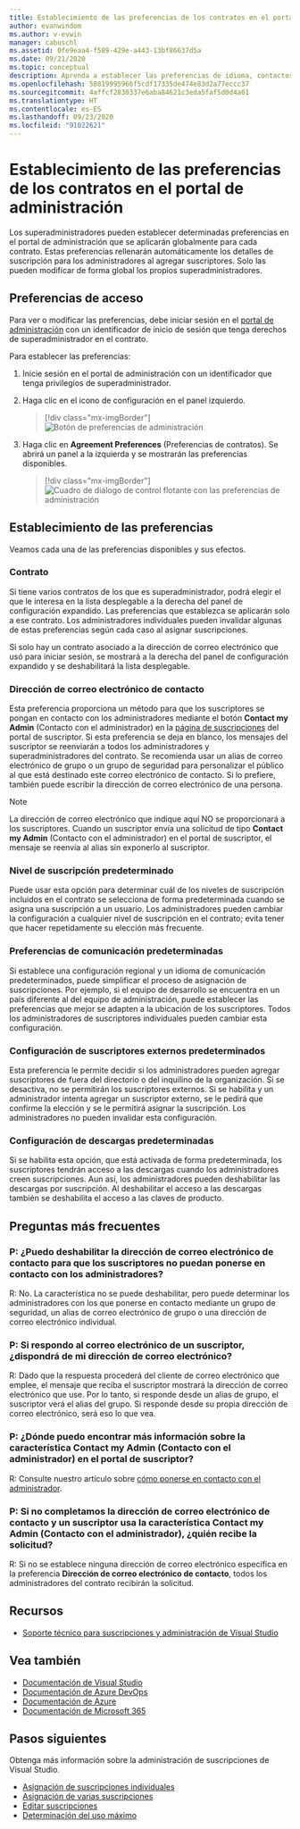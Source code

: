 ```yaml
---
title: Establecimiento de las preferencias de los contratos en el portal de administración
author: evanwindom
ms.author: v-evwin
manager: cabuschl
ms.assetid: 0fe9eaa4-f589-429e-a443-13bf86637d5a
ms.date: 09/21/2020
ms.topic: conceptual
description: Aprenda a establecer las preferencias de idioma, contactos, nivel de suscripción y demás en el portal de administración.
ms.openlocfilehash: 58819995966f5cdf17335de474e83d2a77eccc37
ms.sourcegitcommit: 4affcf2830337e6aba84621c3eda5faf5d0d4a01
ms.translationtype: HT
ms.contentlocale: es-ES
ms.lasthandoff: 09/23/2020
ms.locfileid: "91022621"
---
```

# <a name="set-preferences-for-your-agreements-in-the-administration-portal"></a>Establecimiento de las preferencias de los contratos en el portal de administración
Los superadministradores pueden establecer determinadas preferencias en el portal de administración que se aplicarán globalmente para cada contrato.  Estas preferencias rellenarán automáticamente los detalles de suscripción para los administradores al agregar suscriptores. Solo las pueden modificar de forma global los propios superadministradores.  

## <a name="access-preferences"></a>Preferencias de acceso
Para ver o modificar las preferencias, debe iniciar sesión en el [portal de administración](https://manage.visualstudio.com) con un identificador de inicio de sesión que tenga derechos de superadministrador en el contrato.  

Para establecer las preferencias:
1. Inicie sesión en el portal de administración con un identificador que tenga privilegios de superadministrador.
2. Haga clic en el icono de configuración en el panel izquierdo.
   > [!div class="mx-imgBorder"]
   > ![Botón de preferencias de administración](_img/admin-prefs/admin-prefs-button.png "Haga clic en Administrar administradores y en Agreement Preferences (Preferencias del contrato) para mostrar las preferencias.")

3. Haga clic en **Agreement Preferences** (Preferencias de contratos).
Se abrirá un panel a la izquierda y se mostrarán las preferencias disponibles. 

   > [!div class="mx-imgBorder"]
   > ![Cuadro de diálogo de control flotante con las preferencias de administración](_img/admin-prefs/admin-prefs-flyout.png "Establezca sus preferencias y haga clic en Guardar.")

## <a name="set-your-preferences"></a>Establecimiento de las preferencias
Veamos cada una de las preferencias disponibles y sus efectos. 

### <a name="agreement"></a>Contrato
Si tiene varios contratos de los que es superadministrador, podrá elegir el que le interesa en la lista desplegable a la derecha del panel de configuración expandido.  Las preferencias que establezca se aplicarán solo a ese contrato.  Los administradores individuales pueden invalidar algunas de estas preferencias según cada caso al asignar suscripciones. 

Si solo hay un contrato asociado a la dirección de correo electrónico que usó para iniciar sesión, se mostrará a la derecha del panel de configuración expandido y se deshabilitará la lista desplegable. 

### <a name="contact-email-address"></a>Dirección de correo electrónico de contacto
Esta preferencia proporciona un método para que los suscriptores se pongan en contacto con los administradores mediante el botón **Contact my Admin** (Contacto con el administrador) en la [página de suscripciones](https://my.visualstudio.com/subscriptions) del portal de suscriptor.  Si esta preferencia se deja en blanco, los mensajes del suscriptor se reenviarán a todos los administradores y superadministradores del contrato.  Se recomienda usar un alias de correo electrónico de grupo o un grupo de seguridad para personalizar el público al que está destinado este correo electrónico de contacto. Si lo prefiere, también puede escribir la dirección de correo electrónico de una persona.

> [!NOTE]
> La dirección de correo electrónico que indique aquí NO se proporcionará a los suscriptores.  Cuando un suscriptor envía una solicitud de tipo **Contact my Admin** (Contacto con el administrador) en el portal de suscriptor, el mensaje se reenvía al alias sin exponerlo al suscriptor. 

### <a name="default-subscription-level"></a>Nivel de suscripción predeterminado
Puede usar esta opción para determinar cuál de los niveles de suscripción incluidos en el contrato se selecciona de forma predeterminada cuando se asigna una suscripción a un usuario.  Los administradores pueden cambiar la configuración a cualquier nivel de suscripción en el contrato; evita tener que hacer repetidamente su elección más frecuente. 

### <a name="default-communication-preferences"></a>Preferencias de comunicación predeterminadas
Si establece una configuración regional y un idioma de comunicación predeterminados, puede simplificar el proceso de asignación de suscripciones.  Por ejemplo, si el equipo de desarrollo se encuentra en un país diferente al del equipo de administración, puede establecer las preferencias que mejor se adapten a la ubicación de los suscriptores. Todos los administradores de suscriptores individuales pueden cambiar esta configuración. 

### <a name="default-external-subscribers-setting"></a>Configuración de suscriptores externos predeterminados
Esta preferencia le permite decidir si los administradores pueden agregar suscriptores de fuera del directorio o del inquilino de la organización.  Si se desactiva, no se permitirán los suscriptores externos.  Si se habilita y un administrador intenta agregar un suscriptor externo, se le pedirá que confirme la elección y se le permitirá asignar la suscripción. Los administradores no pueden invalidar esta configuración. 

### <a name="default-downloads-setting"></a>Configuración de descargas predeterminadas
Si se habilita esta opción, que está activada de forma predeterminada, los suscriptores tendrán acceso a las descargas cuando los administradores creen suscripciones.  Aun así, los administradores pueden deshabilitar las descargas por suscripción.  Al deshabilitar el acceso a las descargas también se deshabilita el acceso a las claves de producto.  


## <a name="frequently-asked-questions"></a>Preguntas más frecuentes
### <a name="q--can-i-disable-the-contact-email-address-so-subscribers-cannot-contact-administrators"></a>P:  ¿Puedo deshabilitar la **dirección de correo electrónico de contacto** para que los suscriptores no puedan ponerse en contacto con los administradores?
R:  No. La característica no se puede deshabilitar, pero puede determinar los administradores con los que ponerse en contacto mediante un grupo de seguridad, un alias de correo electrónico de grupo o una dirección de correo electrónico individual.

### <a name="q-if-i-answer-a-subscribers-email-will-they-have-my-email-address"></a>P: Si respondo al correo electrónico de un suscriptor, ¿dispondrá de mi dirección de correo electrónico?
R:  Dado que la respuesta procederá del cliente de correo electrónico que emplee, el mensaje que reciba el suscriptor mostrará la dirección de correo electrónico que use.  Por lo tanto, si responde desde un alias de grupo, el suscriptor verá el alias del grupo.  Si responde desde su propia dirección de correo electrónico, será eso lo que vea.  

### <a name="q-where-can-i-find-out-more-about-the-contact-my-admin-feature-in-the-subscriber-portal"></a>P: ¿Dónde puedo encontrar más información sobre la característica **Contact my Admin** (Contacto con el administrador) en el portal de suscriptor?
R:  Consulte nuestro artículo sobre [cómo ponerse en contacto con el administrador](contact-my-admin.md). 

### <a name="q-if-we-dont-complete-the-contact-email-address-and-a-subscriber-uses-the-contact-my-admin-feature-who-receives-their-request"></a>P: Si no completamos la **dirección de correo electrónico de contacto** y un suscriptor usa la característica **Contact my Admin** (Contacto con el administrador), ¿quién recibe la solicitud?
R:  Si no se establece ninguna dirección de correo electrónico específica en la preferencia **Dirección de correo electrónico de contacto**, todos los administradores del contrato recibirán la solicitud. 

## <a name="resources"></a>Recursos
- [Soporte técnico para suscripciones y administración de Visual Studio](https://visualstudio.microsoft.com/support/support-overview-vs)

## <a name="see-also"></a>Vea también
- [Documentación de Visual Studio](/visualstudio/)
- [Documentación de Azure DevOps](/azure/devops/)
- [Documentación de Azure](/azure/)
- [Documentación de Microsoft 365](/microsoft-365/)

## <a name="next-steps"></a>Pasos siguientes
Obtenga más información sobre la administración de suscripciones de Visual Studio.
- [Asignación de suscripciones individuales](assign-license.md)
- [Asignación de varias suscripciones](assign-license-bulk.md)
- [Editar suscripciones](edit-license.md)
- [Determinación del uso máximo](maximum-usage.md)